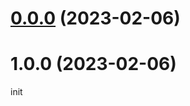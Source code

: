 # [0.0.0](https://github.com/hemengke1997/context-state/compare/v1.0.0...v0.0.0) (2023-02-06)



# 1.0.0 (2023-02-06)

init
